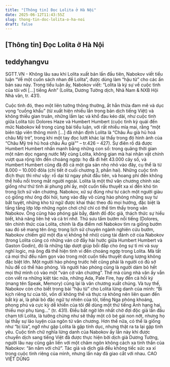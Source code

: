 ```yaml
---
title: "[Thông tin] Đọc Lolita ở Hà Nội"
date: 2025-06-12T11:43:55Z
slug: thong-tin-doc-lolita-o-ha-noi
draft: false
---
```


## [Thông tin] Đọc Lolita ở Hà Nội

## teddyhangvu

SGTT.VN - Không lâu sau khi Lolita xuất bản lần đầu tiên, Nabokov viết tiểu luận “Về một cuốn sách nhan đề Lolita”, được dùng làm “hậu từ” cho các ấn bản sau này. Trong tiểu luận ấy, Nabokov viết: “Lolita là ký sự về cuộc tình của tôi với […] tiếng Anh” (Lolita, Dương Tường dịch, Nhã Nam & NXB Hội Nhà văn, tr. 431).
 
Cuộc tình đó, theo một liên tưởng thông thường, ắt hẳn thừa đam mê và dục vọng “cuồng khấu” (từ xuất hiện nhiều lần trong bản dịch tiếng Việt) và không thiếu gian truân, những lầm lạc và khổ đau kéo dài, như cuộc tình giữa Lolita tức Dolores Haze và Humbert Humbert (cuộc tình kỳ quái đến mức Nabokov kể trong cùng bài tiểu luận, với rất nhiều mỉa mai, rằng “một biên tập viên thông minh […] đã nhận định Lolita là “Châu Âu già hủ hoá châu Mỹ trẻ”, trong khi một tay đọc lướt khác lại thấy trong đó hình ảnh của “Châu Mỹ trẻ hủ hoá châu Âu già”” – tr.426 – 427).
Sự điên rồ đã được Humbert Humbert nhấn mạnh bằng những con số: trong quãng thời gian một năm dọc ngang nước Mỹ cùng Lolita, không gian mà hai nhân vật chính vượt qua rộng lớn đến choáng ngợp: họ đã đi hết 43.000 cây số, và Humbert Humbert cũng đã đổ cả một gia sản nho nhỏ vào đây, cụ thể là từ 8.000 – 10.000 đôla (chi tiết ở cuối chương 3, phần hai).
Những cuộc tình đích thực thì như vậy: rồ dại từ ngay phút đầu tiên, và hoang phí đến không thể hiểu nổi trong mắt người ngoài.
Lolita là một thứ văn chương chính xác giống như thứ tình ái phung phí ấy, một cuốn tiểu thuyết xa xỉ đến khó tin trong lịch sử văn chương. Nabokov, xử sự đúng như tư cách một người giàu có giống như ông đòi hỏi, tung vào đây vô cùng hào phóng những suy tư bất tuyệt, những kho từ ngữ được khai thác theo đủ mọi hướng, đặc biệt là tầng tầng lớp lớp những ngón chơi chữ chỉ có thể tìm thấy trong văn Nabokov. Ông cũng hào phóng gài bẫy, đánh đố độc giả, thách thức sự hiểu biết, khả năng liên hệ và cả trí nhớ. Thú sưu tầm bướm nổi tiếng (Dolores, tên chính thức của Lolita, chính là địa điểm nơi Nabokov tìm ra giống bướm sau đó sẽ mang tên ông; trong lịch sử chuyên ngành nghiên cứu bướm, Nabokov chiếm giữ một địa vị không hề nhỏ) cùng tài đánh cờ của Nabokov (trong Lolita cũng có những ván cờ đầy hài hước giữa Humbert Humbert và Gaston Godin), đó là những tập dượt giúp bồi đắp cho ông sự tỉ mỉ và suy nghĩ logic, mà ông đã thể hiện tinh vi đến choáng ngợp trong Lolita.
Mà tất cả mọi thứ đều nằm gọn vào trong một cuốn tiểu thuyết dung lượng không đặc biệt lớn. Một người hào phóng trước hết cũng phải là người có đủ sở hữu để có thể hào phóng. Và người hào phóng cũng là người dám bỏ hết mọi thứ mình có vào một “ván cờ văn chương”. Thế mà cùng nhà văn ấy vẫn còn viết ra những kiệt tác nữa, những Ada, Pale Fire, hay đến cả hồi ký (mang tên Speak, Memory) cũng lại là văn chương xuất chúng. Và tuy thế, Nabokov còn cho biết trong bài “hậu từ” cho Lolita lừng danh của mình: “Bi kịch riêng tư của tôi, vốn dĩ không thể và thực ra không nên liên quan đến bất kỳ ai, là phải bỏ đặc ngữ tự nhiên của tôi, tiếng Nga phóng khoáng, phong phú và cực kỳ dễ khiển của tôi để dùng một thứ tiếng Anh hạng hai, thiếu mọi phụ tùng…” (tr. 431).
Điều bất ngờ lớn nhất chờ đợi độc giả lần đầu chạm tới Lolita, là tưởng chừng như sẽ thấy một cô bé gái non nớt, nhưng họ lại thấy sự lão luyện của ngôn từ văn chương. Hơn thế nữa, có thể là giống như “bị lừa”, ngỡ như gặp Lolita là gặp tính dục, nhưng thật ra ta lại gặp tình yêu.
Cuộc tình chữ nghĩa lừng danh của Nabokov ấy lần này khi được chuyển dịch sang tiếng Việt đã được thực hiện bởi dịch giả Dương Tường, người lâu nay cũng gắn liền với một châm ngôn không cách xa tinh thần của Nabokov: “ăn nằm với chữ”. Tác giả và dịch giả đều không tiếc sức xa xỉ trong cuộc tình riêng của mình, nhưng lần này đã giao cắt với nhau.
 CAO VIỆT DŨNG